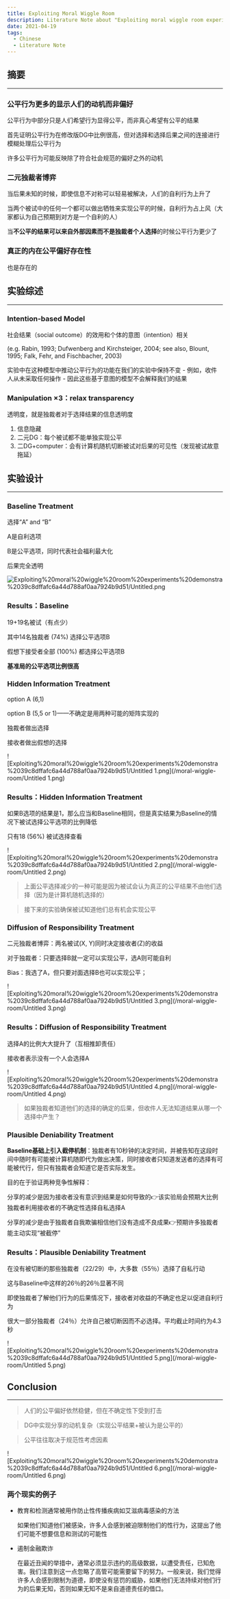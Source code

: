 ```yaml
---
title: Exploiting Moral Wiggle Room
description: Literature Note about "Exploiting moral wiggle room experiments demonstrating an illusory preference for fairness"
date: 2021-04-19
tags:
  - Chinese
  - Literature Note
---
```


## 摘要

---

### 公平行为更多的显示人们的动机而非偏好

公平行为中部分只是人们希望行为显得公平，而非真心希望有公平的结果

首先证明公平行为在修改版DG中比例很高，但对选择和选择后果之间的连接进行模糊处理后公平行为

许多公平行为可能反映除了符合社会规范的偏好之外的动机

### 二元独裁者博弈

当后果未知的时候，即使信息不对称可以轻易被解决，人们的自利行为上升了

当两个被试中的任何一个都可以做出牺牲来实现公平的时候，自利行为占上风（大家都认为自己预期到对方是一个自利的人）

当**不公平的结果可以来自外部因素而不是独裁者个人选择**的时候公平行为更少了

### 真正的内在公平偏好存在性

也是存在的

## 实验综述

---

### Intention-based Model

社会结果（social outcome）的效用和个体的意图（intention）相关

(e.g. Rabin, 1993; Dufwenberg and Kirchsteiger, 2004; see also, Blount, 1995; Falk, Fehr, and Fischbacher, 2003)

实验中在这种模型中推动公平行为的功能在我们的实验中保持不变 - 例如，收件人从未采取任何操作 - 因此这些基于意图的模型不会解释我们的结果

### Manipulation ×3：relax transparency

透明度，就是独裁者对于选择结果的信息透明度

1. 信息隐藏
2. 二元DG：每个被试都不能单独实现公平
3. 二DG+computer：会有计算机随机切断被试对后果的可见性（发现被试故意拖延）

## 实验设计

---

### Baseline Treatment

选择“A” and “B”

A是自利选项

B是公平选项，同时代表社会福利最大化

后果完全透明

![Exploiting%20moral%20wiggle%20room%20experiments%20demonstra%2039c8dffafc6a44d788af0aa7924b9d51/Untitled.png](/moral-wiggle-room/Untitled.png)

### Results：Baseline

19+19名被试（有点少）

其中14名独裁者 (74%) 选择公平选项B

假想下接受者全部 (100%) 都选择公平选项B

**基准局的公平选项比例很高**

### Hidden Information Treatment

option A (6,1)

option B (5,5 or 1)——不确定是用两种可能的矩阵实现的

独裁者做出选择

接收者做出假想的选择

![Exploiting%20moral%20wiggle%20room%20experiments%20demonstra%2039c8dffafc6a44d788af0aa7924b9d51/Untitled 1.png](/moral-wiggle-room/Untitled 1.png)

### Results：Hidden Information Treatment

如果B选项的结果是1，那么应当和Baseline相同，但是真实结果为Baseline的情况下被试选择公平选项的比例降低

只有18 (56%) 被试选择查看

![Exploiting%20moral%20wiggle%20room%20experiments%20demonstra%2039c8dffafc6a44d788af0aa7924b9d51/Untitled 2.png](/moral-wiggle-room/Untitled 2.png)

> 上面公平选择减少的一种可能是因为被试会认为真正的公平结果不由他们选择（因为是计算机随机选择的）
> 

> 接下来的实验确保被试知道他们总有机会实现公平
> 

### Diffusion of Responsibility Treatment

二元独裁者博弈：两名被试(X, Y)同时决定接收者(Z)的收益

对于独裁者：只要选择B就一定可以实现公平，选A则可能自利

Bias：我选了A，但只要对面选择B也可以实现公平；

![Exploiting%20moral%20wiggle%20room%20experiments%20demonstra%2039c8dffafc6a44d788af0aa7924b9d51/Untitled 3.png](/moral-wiggle-room/Untitled 3.png)

### Results：Diffusion of Responsibility Treatment

选择A的比例大大提升了（互相推卸责任）

接收者表示没有一个人会选择A

![Exploiting%20moral%20wiggle%20room%20experiments%20demonstra%2039c8dffafc6a44d788af0aa7924b9d51/Untitled 4.png](/moral-wiggle-room/Untitled 4.png)

> 如果独裁者知道他们的选择的确定的后果，但收件人无法知道结果从哪一个选择中产生？
> 

### Plausible Deniability Treatment

**Baseline基础上引入截停机制**：独裁者有10秒钟的决定时间，并被告知在这段时间中随时有可能被计算机随即代为做出决策，同时接收者只知道发送者的选择有可能被代行，但只有独裁者会知道它是否实际发生。

目的在于验证两种竞争性解释：

分享的减少是因为接收者没有意识到结果是如何导致的👉该实验局会预期大比例独裁者利用接收者的不确定性选择自私选择A

分享的减少是由于独裁者自我欺骗相信他们没有造成不良成果👉预期许多独裁者能主动实现“被截停”

### Results：Plausible Deniability Treatment

在没有被切断的那些独裁者（22/29）中，大多数（55％）选择了自私行动

这与Baseline中这样的26％的26％显著不同

即使独裁者了解他们行为的后果情况下，接收者对收益的不确定也足以促进自利行为

很大一部分独裁者（24％）允许自己被切断因而不必选择。平均截止时间约为4.3秒

![Exploiting%20moral%20wiggle%20room%20experiments%20demonstra%2039c8dffafc6a44d788af0aa7924b9d51/Untitled 5.png](/moral-wiggle-room/Untitled 5.png)

## Conclusion

---

> 人们的公平偏好依然稳健，但在不确定性下受到打击
> 

> DG中实现分享的动机复杂（实现公平结果+被认为是公平的）
> 

> 公平往往取决于规范性考虑因素
> 

![Exploiting%20moral%20wiggle%20room%20experiments%20demonstra%2039c8dffafc6a44d788af0aa7924b9d51/Untitled 6.png](/moral-wiggle-room/Untitled 6.png)

### 两个现实的例子

- 教育和检测通常被用作防止性传播疾病如艾滋病毒感染的方法
  
    如果他们知道他们被感染，许多人会感到被迫限制他们的性行为，这提出了他们可能不想要信息和测试的可能性
    
- 遏制金融欺诈
  
    在最近丑闻的举措中，通常必须显示违约的高级数据，以遭受责任，已知危害。我们注意到这一点忽略了高管可能需要留下的努力。一般来说，我们觉得许多人会感到限制为道德，即使没有惩罚的威胁，如果他们无法持续对他们行为的后果无知，否则如果无知不是来自道德责任的借口。